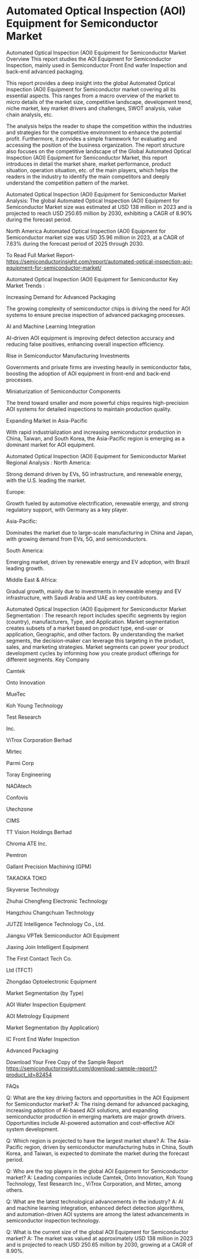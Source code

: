 <h1>Automated Optical Inspection (AOI) Equipment for Semiconductor Market</h1>
Automated Optical Inspection (AOI) Equipment for Semiconductor Market Overview
This report studies the AOI Equipment for Semiconductor Inspection, mainly used in Semiconductor Front End wafer Inspection and back-end advanced packaging.

This report provides a deep insight into the global Automated Optical Inspection (AOI) Equipment for Semiconductor market covering all its essential aspects. This ranges from a macro overview of the market to micro details of the market size, competitive landscape, development trend, niche market, key market drivers and challenges, SWOT analysis, value chain analysis, etc.

The analysis helps the reader to shape the competition within the industries and strategies for the competitive environment to enhance the potential profit. Furthermore, it provides a simple framework for evaluating and accessing the position of the business organization. The report structure also focuses on the competitive landscape of the Global Automated Optical Inspection (AOI) Equipment for Semiconductor Market, this report introduces in detail the market share, market performance, product situation, operation situation, etc. of the main players, which helps the readers in the industry to identify the main competitors and deeply understand the competition pattern of the market.

Automated Optical Inspection (AOI) Equipment for Semiconductor Market Analysis:
The global Automated Optical Inspection (AOI) Equipment for Semiconductor Market size was estimated at USD 138 million in 2023 and is projected to reach USD 250.65 million by 2030, exhibiting a CAGR of 8.90% during the forecast period.

North America Automated Optical Inspection (AOI) Equipment for Semiconductor market size was USD 35.96 million in 2023, at a CAGR of 7.63% during the forecast period of 2025 through 2030.


To Read Full Market Report-
https://semiconductorinsight.com/report/automated-optical-inspection-aoi-equipment-for-semiconductor-market/

Automated Optical Inspection (AOI) Equipment for Semiconductor Key Market Trends  :

Increasing Demand for Advanced Packaging

The growing complexity of semiconductor chips is driving the need for AOI systems to ensure precise inspection of advanced packaging processes.

AI and Machine Learning Integration

AI-driven AOI equipment is improving defect detection accuracy and reducing false positives, enhancing overall inspection efficiency.

Rise in Semiconductor Manufacturing Investments

Governments and private firms are investing heavily in semiconductor fabs, boosting the adoption of AOI equipment in front-end and back-end processes.

Miniaturization of Semiconductor Components

The trend toward smaller and more powerful chips requires high-precision AOI systems for detailed inspections to maintain production quality.

Expanding Market in Asia-Pacific

With rapid industrialization and increasing semiconductor production in China, Taiwan, and South Korea, the Asia-Pacific region is emerging as a dominant market for AOI equipment.

Automated Optical Inspection (AOI) Equipment for Semiconductor Market Regional Analysis :
North America:

Strong demand driven by EVs, 5G infrastructure, and renewable energy, with the U.S. leading the market.

Europe:

Growth fueled by automotive electrification, renewable energy, and strong regulatory support, with Germany as a key player.

Asia-Pacific:

Dominates the market due to large-scale manufacturing in China and Japan, with growing demand from EVs, 5G, and semiconductors.

South America:

Emerging market, driven by renewable energy and EV adoption, with Brazil leading growth.

Middle East & Africa:

Gradual growth, mainly due to investments in renewable energy and EV infrastructure, with Saudi Arabia and UAE as key contributors.

Automated Optical Inspection (AOI) Equipment for Semiconductor Market Segmentation :
The research report includes specific segments by region (country), manufacturers, Type, and Application. Market segmentation creates subsets of a market based on product type, end-user or application, Geographic, and other factors. By understanding the market segments, the decision-maker can leverage this targeting in the product, sales, and marketing strategies. Market segments can power your product development cycles by informing how you create product offerings for different segments.
Key Company

Camtek

Onto Innovation

MueTec

Koh Young Technology

Test Research

Inc.

ViTrox Corporation Berhad

Mirtec

Parmi Corp

Toray Engineering

NADAtech

Confovis

Utechzone

CIMS

TT Vision Holdings Berhad

Chroma ATE Inc.

Pemtron

Gallant Precision Machining (GPM)

TAKAOKA TOKO

Skyverse Technology

Zhuhai Chengfeng Electronic Technology

Hangzhou Changchuan Technology

JUTZE Intelligence Technology Co., Ltd.

Jiangsu VPTek Semiconductor AOI Equipment

Jiaxing Join Intelligent Equipment

The First Contact Tech Co.

Ltd (TFCT)

Zhongdao Optoelectronic Equipment

Market Segmentation (by Type)

AOI Wafer Inspection Equipment

AOI Metrology Equipment

Market Segmentation (by Application)

IC Front End Wafer Inspection

Advanced Packaging

Download Your Free Copy of the Sample Report
https://semiconductorinsight.com/download-sample-report/?product_id=82454

FAQs

Q: What are the key driving factors and opportunities in the AOI Equipment for Semiconductor market?
A: The rising demand for advanced packaging, increasing adoption of AI-based AOI solutions, and expanding semiconductor production in emerging markets are major growth drivers. Opportunities include AI-powered automation and cost-effective AOI system development.


Q: Which region is projected to have the largest market share?
A: The Asia-Pacific region, driven by semiconductor manufacturing hubs in China, South Korea, and Taiwan, is expected to dominate the market during the forecast period.


Q: Who are the top players in the global AOI Equipment for Semiconductor market?
A: Leading companies include Camtek, Onto Innovation, Koh Young Technology, Test Research Inc., ViTrox Corporation, and Mirtec, among others.


Q: What are the latest technological advancements in the industry?
A: AI and machine learning integration, enhanced defect detection algorithms, and automation-driven AOI systems are among the latest advancements in semiconductor inspection technology.


Q: What is the current size of the global AOI Equipment for Semiconductor market?
A: The market was valued at approximately USD 138 million in 2023 and is projected to reach USD 250.65 million by 2030, growing at a CAGR of 8.90%.
